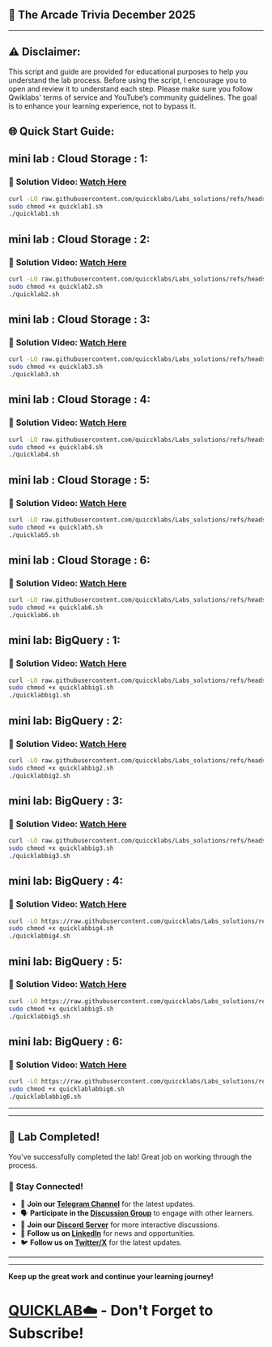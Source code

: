 

## 🚀 The Arcade Trivia December 2025


---

## ⚠️ **Disclaimer:**
This script and guide are provided for educational purposes to help you understand the lab process. Before using the script, I encourage you to open and review it to understand each step. Please make sure you follow Qwiklabs' terms of service and YouTube’s community guidelines. The goal is to enhance your learning experience, not to bypass it.


## 🌐 **Quick Start Guide:**

## **mini lab : Cloud Storage : 1:**
### 🔗 **Solution Video:** [Watch Here](https://youtu.be/lkPWkhCxfxo?si=QbbT87YZmYjpWoOb)



```bash
curl -LO raw.githubusercontent.com/quiccklabs/Labs_solutions/refs/heads/master/mini%20lab/quicklab1.sh
sudo chmod +x quicklab1.sh
./quicklab1.sh
```

## **mini lab : Cloud Storage : 2:**
### 🔗 **Solution Video:** [Watch Here](https://youtu.be/adygeJbmHqs?si=a2hpSD8Bfmm8pkaC)



```bash
curl -LO raw.githubusercontent.com/quiccklabs/Labs_solutions/refs/heads/master/mini%20lab/quicklab2.sh
sudo chmod +x quicklab2.sh
./quicklab2.sh
```

## **mini lab : Cloud Storage : 3:**
### 🔗 **Solution Video:** [Watch Here](https://youtu.be/-8drdvichxs?si=1R52hrPjghtJDCaX)



```bash
curl -LO raw.githubusercontent.com/quiccklabs/Labs_solutions/refs/heads/master/mini%20lab/quicklab3.sh
sudo chmod +x quicklab3.sh
./quicklab3.sh
```


## **mini lab : Cloud Storage : 4:**
### 🔗 **Solution Video:** [Watch Here](https://youtu.be/hPlMzqUKDiU?si=UxjIWuk5Us2Vqp2y)



```bash
curl -LO raw.githubusercontent.com/quiccklabs/Labs_solutions/refs/heads/master/mini%20lab/quicklab4.sh
sudo chmod +x quicklab4.sh
./quicklab4.sh
```

## **mini lab : Cloud Storage : 5:**
### 🔗 **Solution Video:** [Watch Here](https://youtu.be/iOxRKRPly2E?si=HDCVH7Gh0KkZc4qt)



```bash
curl -LO raw.githubusercontent.com/quiccklabs/Labs_solutions/refs/heads/master/mini%20lab/quicklab5.sh
sudo chmod +x quicklab5.sh
./quicklab5.sh
```

## **mini lab : Cloud Storage : 6:**
### 🔗 **Solution Video:** [Watch Here](https://youtu.be/AmB2ZDIwHik)



```bash
curl -LO raw.githubusercontent.com/quiccklabs/Labs_solutions/refs/heads/master/mini%20lab/quicklab6.sh
sudo chmod +x quicklab6.sh
./quicklab6.sh
```

## **mini lab: BigQuery : 1:**
### 🔗 **Solution Video:** [Watch Here](https://youtu.be/usJx0tO0nYU?si=R5HVWSGLqgBtDhL7)



```bash
curl -LO raw.githubusercontent.com/quiccklabs/Labs_solutions/refs/heads/master/mini%20lab/quicklabbig1.sh
sudo chmod +x quicklabbig1.sh
./quicklabbig1.sh
```

## **mini lab: BigQuery : 2:**
### 🔗 **Solution Video:** [Watch Here](https://youtu.be/oL55pJGheYQ?si=lBaseMkShaFF46HP)



```bash
curl -LO raw.githubusercontent.com/quiccklabs/Labs_solutions/refs/heads/master/mini%20lab/quicklabbig2.sh
sudo chmod +x quicklabbig2.sh
./quicklabbig2.sh
```

## **mini lab: BigQuery : 3:**
### 🔗 **Solution Video:** [Watch Here](https://youtu.be/EYqy5a0q41E)



```bash
curl -LO raw.githubusercontent.com/quiccklabs/Labs_solutions/refs/heads/master/mini%20lab/quicklabbig3.sh
sudo chmod +x quicklabbig3.sh
./quicklabbig3.sh
```

## **mini lab: BigQuery : 4:**
### 🔗 **Solution Video:** [Watch Here](https://youtu.be/NExkZwK8xXY)



```bash
curl -LO https://raw.githubusercontent.com/quiccklabs/Labs_solutions/refs/heads/master/mini%20lab/quicklabbig4.sh
sudo chmod +x quicklabbig4.sh
./quicklabbig4.sh
```


## **mini lab: BigQuery : 5:**
### 🔗 **Solution Video:** [Watch Here](https://youtu.be/NExkZwK8xXY)



```bash
curl -LO https://raw.githubusercontent.com/quiccklabs/Labs_solutions/refs/heads/master/mini%20lab/quicklabbig5.sh
sudo chmod +x quicklabbig5.sh
./quicklabbig5.sh
```

## **mini lab: BigQuery : 6:**
### 🔗 **Solution Video:** [Watch Here](https://youtu.be/NExkZwK8xXY)



```bash
curl -LO https://raw.githubusercontent.com/quiccklabs/Labs_solutions/refs/heads/master/mini%20lab/quicklablabbig6.sh
sudo chmod +x quicklablabbig6.sh
./quicklablabbig6.sh
```

---

---

## 🎉 **Lab Completed!**

You've successfully completed the lab! Great job on working through the process.

### 🌟 **Stay Connected!**

- 🔔 **Join our [Telegram Channel](https://t.me/quiccklab)** for the latest updates.
- 🗣 **Participate in the [Discussion Group](https://t.me/Quicklabchat)** to engage with other learners.
- 💬 **Join our [Discord Server](https://discord.gg/7fAVf4USZn)** for more interactive discussions.
- 💼 **Follow us on [LinkedIn](https://www.linkedin.com/company/quicklab-linkedin/)** for news and opportunities.
- 🐦 **Follow us on [Twitter/X](https://x.com/quicklab7)** for the latest updates.


---
---

**Keep up the great work and continue your learning journey!**

# [QUICKLAB☁️](https://www.youtube.com/@quick_lab) - Don't Forget to Subscribe!
